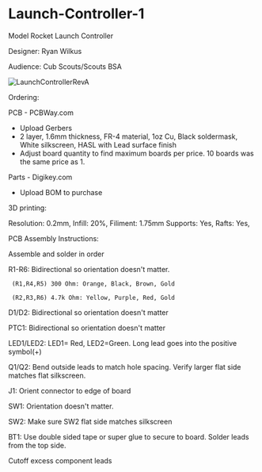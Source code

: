 # Launch-Controller-1
Model Rocket Launch Controller

Designer: Ryan Wilkus

Audience: Cub Scouts/Scouts BSA

![LaunchControllerRevA](https://github.com/RWilkus/Launch-Controller-1/assets/20526768/1c3008b6-5721-49f9-a24c-6c375049c86a)


Ordering:

PCB - PCBWay.com
 - Upload Gerbers
 - 2 layer, 1.6mm thickness, FR-4 material, 1oz Cu, Black soldermask, White silkscreen, HASL with Lead surface finish
 - Adjust board quantity to find maximum boards per price. 10 boards was the same price as 1.

Parts - Digikey.com
 - Upload BOM to purchase


3D printing:

Resolution: 0.2mm, Infill: 20%, Filiment: 1.75mm Supports: Yes, Rafts: Yes, 


PCB Assembly Instructions:

Assemble and solder in order

R1-R6: Bidirectional so orientation doesn't matter. 

     (R1,R4,R5) 300 Ohm: Orange, Black, Brown, Gold
     
     (R2,R3,R6) 4.7k Ohm: Yellow, Purple, Red, Gold
     
D1/D2: Bidirectional so orientation doesn't matter

PTC1: Bidirectional so orientation doesn't matter

LED1/LED2: LED1= Red, LED2=Green. Long lead goes into the positive symbol(+)

Q1/Q2: Bend outside leads to match hole spacing. Verify larger flat side matches flat silkscreen. 

J1: Orient connector to edge of board

SW1: Orientation doesn't matter. 

SW2: Make sure SW2 flat side matches silkscreen

BT1: Use double sided tape or super glue to secure to board. Solder leads from the top side.

Cutoff excess component leads
